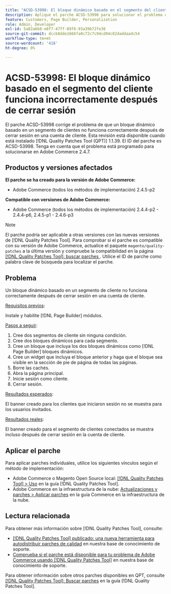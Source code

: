 ```yaml
---
title: "ACSD-53998: El bloque dinámico basado en el segmento del cliente funciona incorrectamente después de cerrar sesión"
description: Aplique el parche ACSD-53998 para solucionar el problema de Adobe Commerce en el que un bloque dinámico basado en un segmento de clientes no funciona correctamente después de cerrar sesión en una cuenta de cliente.
feature: Customers, Page Builder, Personalization
role: Admin, Developer
exl-id: 5a82a6b8-e8f7-47ff-89f6-93a39b72fe38
source-git-commit: dccb8dde1666fa0c72c7c94cd94c82daddaadc54
workflow-type: tm+mt
source-wordcount: '418'
ht-degree: 0%

---
```


# ACSD-53998: El bloque dinámico basado en el segmento del cliente funciona incorrectamente después de cerrar sesión

El parche ACSD-53998 corrige el problema de que un bloque dinámico basado en un segmento de clientes no funciona correctamente después de cerrar sesión en una cuenta de cliente. Esta revisión está disponible cuando está instalado [!DNL Quality Patches Tool (QPT)] 1.1.39. El ID del parche es ACSD-53998. Tenga en cuenta que el problema está programado para solucionarse en Adobe Commerce 2.4.7.

## Productos y versiones afectados

**El parche se ha creado para la versión de Adobe Commerce:**

* Adobe Commerce (todos los métodos de implementación) 2.4.5-p2

**Compatible con versiones de Adobe Commerce:**

* Adobe Commerce (todos los métodos de implementación) 2.4.4-p2 - 2.4.4-p6, 2.4.5-p1 - 2.4.6-p3

>[!NOTE]
>
>El parche podría ser aplicable a otras versiones con las nuevas versiones de [!DNL Quality Patches Tool]. Para comprobar si el parche es compatible con su versión de Adobe Commerce, actualice el paquete `magento/quality-patches` a la última versión y compruebe la compatibilidad en la página [[!DNL Quality Patches Tool]: buscar parches ](https://experienceleague.adobe.com/tools/commerce-quality-patches/index.html?lang=es). Utilice el ID de parche como palabra clave de búsqueda para localizar el parche.

## Problema

Un bloque dinámico basado en un segmento de cliente no funciona correctamente después de cerrar sesión en una cuenta de cliente.

<u>Requisitos previos</u>:

Instale y habilite [!DNL Page Builder] módulos.

<u>Pasos a seguir</u>:

1. Cree dos segmentos de cliente sin ninguna condición.
1. Cree dos bloques dinámicos para cada segmento.
1. Cree un bloque que incluya los dos bloques dinámicos como [!DNL Page Builder] bloques dinámicos.
1. Cree un widget que incluya el bloque anterior y haga que el bloque sea visible en la sección de pie de página de todas las páginas.
1. Borre las cachés.
1. Abra la página principal.
1. Inicie sesión como cliente.
1. Cerrar sesión.

<u>Resultados esperados</u>:

El banner creado para los clientes que iniciaron sesión no se muestra para los usuarios invitados.

<u>Resultados reales</u>:

El banner creado para el segmento de clientes conectados se muestra incluso después de cerrar sesión en la cuenta de cliente.

## Aplicar el parche

Para aplicar parches individuales, utilice los siguientes vínculos según el método de implementación:

* Adobe Commerce o Magento Open Source local: [[!DNL Quality Patches Tool] > Uso](https://experienceleague.adobe.com/docs/commerce-operations/tools/quality-patches-tool/usage.html?lang=es) en la guía [!DNL Quality Patches Tool].
* Adobe Commerce en la infraestructura de la nube: [Actualizaciones y parches > Aplicar parches](https://experienceleague.adobe.com/docs/commerce-cloud-service/user-guide/develop/upgrade/apply-patches.html?lang=es) en la guía Commerce en la infraestructura de la nube.

## Lectura relacionada

Para obtener más información sobre [!DNL Quality Patches Tool], consulte:

* [[!DNL Quality Patches Tool] publicado: una nueva herramienta para autodistribuir parches de calidad](/help/announcements/adobe-commerce-announcements/magento-quality-patches-released-new-tool-to-self-serve-quality-patches.md) en nuestra base de conocimiento de soporte.
* [Comprueba si el parche está disponible para tu problema de Adobe Commerce usando [!DNL Quality Patches Tool]](/help/support-tools/patches-available-in-qpt-tool/check-patch-for-magento-issue-with-magento-quality-patches.md) en nuestra base de conocimiento de soporte.

Para obtener información sobre otros parches disponibles en QPT, consulte [[!DNL Quality Patches Tool]: Buscar parches](https://experienceleague.adobe.com/tools/commerce-quality-patches/index.html?lang=es) en la guía [!DNL Quality Patches Tool].
